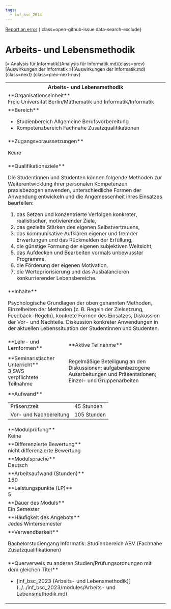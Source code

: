 ```yaml
---
tags:
  - inf_bsc_2014
---
```

[Report an error](https://github.com/SGSSGene/FUB-SUP/issues/new?title=Error%20in%20%22Arbeits-%20und%20Lebensmethodik%22&body=There%20seems%20to%20be%20an%20error%20in%20module%20%22Arbeits-%20und%20Lebensmethodik%22%2E%0A%0A%3CDescribe%20here%20a%20slightly%20more%20detailed%20description%20of%20what%20is%20wrong%3E&labels=bug)
{ class=open-github-issue data-search-exclude}

# Arbeits- und Lebensmethodik

[« Analysis für Informatik](Analysis für Informatik.md){class=prev}
[Auswirkungen der Informatik »](Auswirkungen der Informatik.md){class=next}
{class=prev-next-nav}

<table markdown id="moduledesc">
<tr markdown class="moduledesc_head"><th colspan="2">Arbeits- und Lebensmethodik </th></tr>
<tr markdown><td colspan="2">**Organisationseinheit**   <br>Freie Universität Berlin/Mathematik und Informatik/Informatik</td></tr>

<tr markdown><td colspan="2">**Bereich**<br>


- Studienbereich Allgemeine Berufsvorbereitung
- Kompetenzbereich Fachnahe Zusatzqualifikationen

</td></tr>

<tr markdown><td colspan="2">**Zugangsvoraussetzungen** <br>

Keine


</td></tr>
<tr markdown><td colspan="2">**Qualifikationsziele**    <br>

Die Studentinnen und Studenten können folgende Methoden zur
Weiterentwicklung ihrer personalen Kompetenzen praxisbezogen anwenden,
unterschiedliche Formen der Anwendung entwickeln und die Angemessenheit
ihres Einsatzes beurteilen:

1. das Setzen und konzentrierte Verfolgen
   konkreter, realistischer, motivierender Ziele,
2. das gezielte Stärken des eigenen Selbstvertrauens,
3. das kommunikative Aufklären eigener und fremder Erwartungen und das Rückmelden der Erfüllung,
4. die günstige Formung der eigenen subjektiven Weltsicht,
5. das Aufdecken und Bearbeiten vormals unbewusster Programme,
6. die Förderung der eigenen Motivation,
7. die Wertepriorisierung und das Ausbalancieren konkurrierender Lebensbereiche.


</td></tr>
<tr markdown><td colspan="2">**Inhalte**                <br>

Psychologische Grundlagen der oben genannten Methoden, Einzelheiten der
Methoden (z. B. Regeln der Zielsetzung, Feedback-Regeln), konkrete Formen
des Einsatzes, Diskussion der Vor- und Nachteile. Diskussion konkreter
Anwendungen in der aktuellen Lebenssituation der Studentinnen und Studenten.


</td></tr>

<tr markdown><td>**Lehr- und Lernformen**</td><td>**Aktive Teilnahme**</td></tr>
<tr markdown><td> **Seminaristischer Unterricht** <br>3 SWS <br> verpflichtete Teilnahme</td><td>

Regelmäßige Beteiligung an den Diskussionen; aufgabenbezogene Ausarbeitungen und Präsentationen; Einzel- und Gruppenarbeiten
</td></tr>
<tr markdown><td colspan="2">**Aufwand**                <br>
<table class="aufwand_table">
<tr><td>Präsenzzeit</td><td>45 Stunden</td></tr>
<tr><td>Vor- und Nachbereitung</td><td>105 Stunden</td></tr>
</table>

</td></tr>
<tr markdown><td colspan="2">**Modulprüfung**             <br>Keine


</td></tr>
<tr markdown><td colspan="2">**Differenzierte Bewertung** <br>nicht differenzierte Bewertung

</td></tr>
<tr markdown><td colspan="2">**Modulsprache**             <br>Deutsch</td></tr>
<tr markdown><td colspan="2">**Arbeitsaufwand (Stunden)** <br>150</td></tr>
<tr markdown><td colspan="2">**Leistungspunkte (LP)**     <br>5</td></tr>
<tr markdown><td colspan="2">**Dauer des Moduls**         <br>Ein Semester</td></tr>
<tr markdown><td colspan="2">**Häufigkeit des Angebots**  <br>Jedes Wintersemester</td></tr>
<tr markdown><td colspan="2">**Verwendbarkeit**           <br>

Bachelorstudiengang Informatik: Studienbereich ABV (Fachnahe
Zusatzqualifikationen)


</td></tr>

<tr markdown><td colspan="2">**Querverweis zu anderen Studien/Prüfungsordnungen mit dem gleichen Titel**<br>


- [inf_bsc_2023 (Arbeits- und Lebensmethodik)](../../inf_bsc_2023/modules/Arbeits- und Lebensmethodik.md)

</td></tr>

</table>
